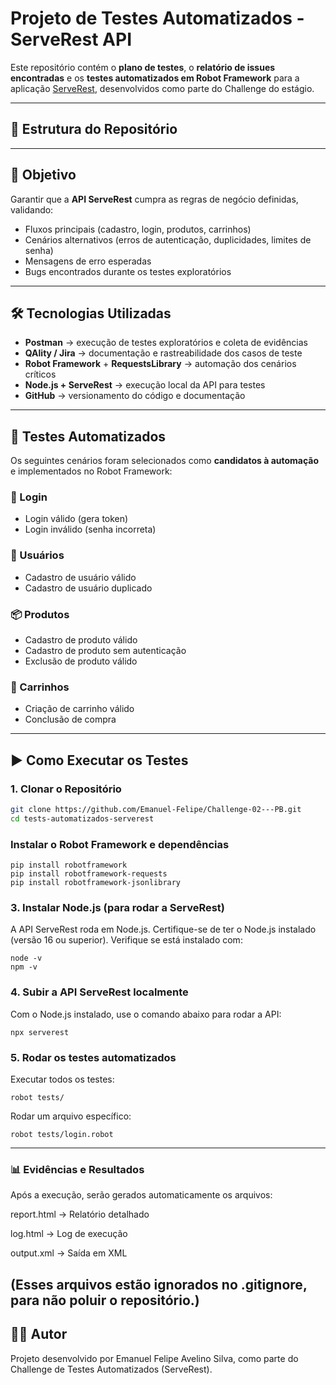 # Projeto de Testes Automatizados - ServeRest API

Este repositório contém o **plano de testes**, o **relatório de issues encontradas** e os **testes automatizados em Robot Framework** para a aplicação [ServeRest](https://serverest.dev/), desenvolvidos como parte do Challenge do estágio.

---

## 📌 Estrutura do Repositório


---

## 🎯 Objetivo

Garantir que a **API ServeRest** cumpra as regras de negócio definidas, validando:

- Fluxos principais (cadastro, login, produtos, carrinhos)  
- Cenários alternativos (erros de autenticação, duplicidades, limites de senha)  
- Mensagens de erro esperadas  
- Bugs encontrados durante os testes exploratórios  

---

## 🛠️ Tecnologias Utilizadas

- **Postman** → execução de testes exploratórios e coleta de evidências  
- **QAlity / Jira** → documentação e rastreabilidade dos casos de teste  
- **Robot Framework** + **RequestsLibrary** → automação dos cenários críticos  
- **Node.js + ServeRest** → execução local da API para testes  
- **GitHub** → versionamento do código e documentação  

---

## 🤖 Testes Automatizados

Os seguintes cenários foram selecionados como **candidatos à automação** e implementados no Robot Framework:

### 🔐 Login
- Login válido (gera token)  
- Login inválido (senha incorreta)  

### 👤 Usuários
- Cadastro de usuário válido  
- Cadastro de usuário duplicado  

### 📦 Produtos
- Cadastro de produto válido  
- Cadastro de produto sem autenticação  
- Exclusão de produto válido  

### 🛒 Carrinhos
- Criação de carrinho válido  
- Conclusão de compra  

---

## ▶️ Como Executar os Testes

### 1. Clonar o Repositório
```bash
git clone https://github.com/Emanuel-Felipe/Challenge-02---PB.git
cd tests-automatizados-serverest
```
### Instalar o Robot Framework e dependências
```
pip install robotframework
pip install robotframework-requests
pip install robotframework-jsonlibrary
```
### 3. Instalar Node.js (para rodar a ServeRest)

A API ServeRest roda em Node.js. Certifique-se de ter o Node.js instalado (versão 16 ou superior).
Verifique se está instalado com:
```
node -v
npm -v
```
### 4. Subir a API ServeRest localmente
Com o Node.js instalado, use o comando abaixo para rodar a API:
```
npx serverest
```
### 5. Rodar os testes automatizados
Executar todos os testes:
```
robot tests/
```
Rodar um arquivo específico:
```
robot tests/login.robot
```
---
### 📊 Evidências e Resultados

Após a execução, serão gerados automaticamente os arquivos:

report.html → Relatório detalhado

log.html → Log de execução

output.xml → Saída em XML

(Esses arquivos estão ignorados no .gitignore, para não poluir o repositório.)
---

## 👨‍💻 Autor

Projeto desenvolvido por Emanuel Felipe Avelino Silva, como parte do Challenge de Testes Automatizados (ServeRest).
